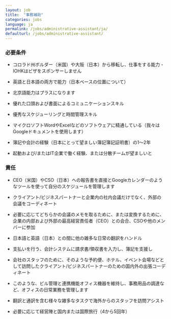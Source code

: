```yaml
---
layout: job
title:  "事務補助"
categories: jobs
language: ja
permalink: /jobs/administrative-assistant/ja/
defaulturl: /jobs/administrative-assistant/
---
```

<h3>必要条件</h3>

- コロラド州ボルダー（米国）や大阪（日本）から移転し、仕事をする能力 - IOHKはビザをスポンサーしません

- 英語と日本語の両方で能力（日本ベースの位置について）

- 北京語能力はプラスになります

- 優れた口頭および書面によるコミュニケーションスキル

- 優秀なスケジューリングと時間管理スキル

- マイクロソフトWordやExcelなどのソフトウェアに精通している（我々はGoogleドキュメントを使用します）

- 簿記や会計の経験（日本にとって望ましい簿記簿記証明書）の1〜2年

- 起動および/またはIT企業で働く経験、または分散チームが望ましいと

<h3>責任</h3>

- CEO（米国）やCSO（日本）への報告書を直接とGoogleカレンダーのようなツールを使って自分のスケジュールを管理します

- クライアント/ビジネスパートナーと企業内の社内会議だけでなく、外部の会議をコーディネート

- 必要に応じてどちらかの会議のメモを取るために、または変換するために、企業の内部および外部の最高経営責任者（CEO）との会合、CSOや他のメンバーに参加

- 日本語と英語（日本）との間に他の雑多な日常の翻訳をハンドル

- 支払いを行う、会計システムに請求書/領収書を入力し、簿記を支援し

- 会社のスタッフのために、そのような予約便、ホテル、イベント会場などとして訪問したクライアント/ビジネスパートナーのための国内外の出張コーディネート

- このような、ビル管理と連携機能オフィス機器を維持し、事務用品の調達など、オフィスの日常業務を管理します

- 翻訳と通訳を含む様々な雑多なタスクで海外からのスタッフを訪問アシスト

- 必要に応じて経営陣と国内または国際旅行（4から5回年）